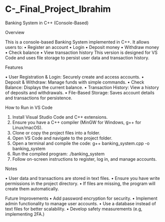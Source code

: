 # C-_Final_Project_Ibrahim

Banking System in C++ (Console-Based)

Overview

This is a console-based Banking System implemented in C++. 
It allows users to:
•	Register an account
•	Login
•	Deposit money
•	Withdraw money
•	Check balance
•	View transaction history
This version is designed for VS Code and uses file storage to persist user data and transaction history.

Features

•	User Registration & Login: Securely create and access accounts.
•	Deposit & Withdraw: Manage funds with simple commands.
•	Check Balance: Displays the current balance.
•	Transaction History: View a history of deposits and withdrawals.
•	File-Based Storage: Saves account details and transactions for persistence.

How to Run in VS Code

1.	Install Visual Studio Code and C++ extensions.
2.	Ensure you have a C++ compiler (MinGW for Windows, g++ for Linux/macOS).
3.	Clone or copy the project files into a folder.
4.	Open VS Code and navigate to the project folder.
5.	Open a terminal and compile the code: g++ banking_system.cpp -o banking_system
6.	Run the compiled program: ./banking_system
7.	Follow on-screen instructions to register, log in, and manage accounts.

Notes

•	User data and transactions are stored in text files.
•	Ensure you have write permissions in the project directory.
•	If files are missing, the program will create them automatically.

Future Improvements
•	Add password encryption for security.
•	Implement admin functionality to manage user accounts.
•	Use a database instead of text files for better scalability.
•	Develop safety measurements (e.g, implementing 2FA.)

